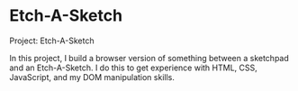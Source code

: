 # Etch-A-Sketch
Project: Etch-A-Sketch

In this project, I build a browser version of something between a sketchpad and an Etch-A-Sketch. I do this to get experience with HTML, CSS, JavaScript, and my DOM manipulation skills.